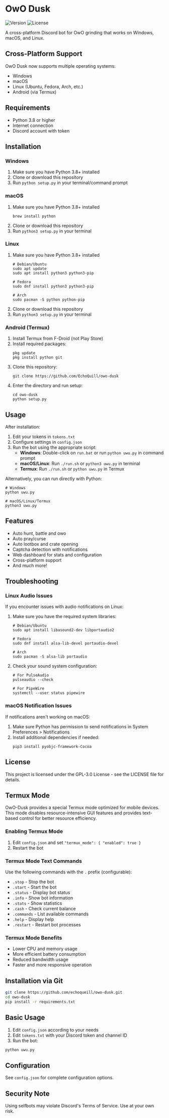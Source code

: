 # OwO Dusk

![Version](https://img.shields.io/badge/version-2.0.2-blue)
![License](https://img.shields.io/badge/license-GPL--3.0-green)

A cross-platform Discord bot for OwO grinding that works on Windows, macOS, and Linux.

## Cross-Platform Support

OwO Dusk now supports multiple operating systems:

- Windows
- macOS
- Linux (Ubuntu, Fedora, Arch, etc.)
- Android (via Termux)

## Requirements

- Python 3.8 or higher
- Internet connection
- Discord account with token

## Installation

### Windows

1. Make sure you have Python 3.8+ installed
2. Clone or download this repository
3. Run `python setup.py` in your terminal/command prompt

### macOS

1. Make sure you have Python 3.8+ installed
   ```
   brew install python
   ```
2. Clone or download this repository
3. Run `python3 setup.py` in your terminal

### Linux

1. Make sure you have Python 3.8+ installed
   ```
   # Debian/Ubuntu
   sudo apt update
   sudo apt install python3 python3-pip

   # Fedora
   sudo dnf install python3 python3-pip

   # Arch
   sudo pacman -S python python-pip
   ```
2. Clone or download this repository
3. Run `python3 setup.py` in your terminal

### Android (Termux)

1. Install Termux from F-Droid (not Play Store)
2. Install required packages:
   ```
   pkg update
   pkg install python git
   ```
3. Clone this repository:
   ```
   git clone https://github.com/EchoQuill/owo-dusk
   ```
4. Enter the directory and run setup:
   ```
   cd owo-dusk
   python setup.py
   ```

## Usage

After installation:

1. Edit your tokens in `tokens.txt`
2. Configure settings in `config.json`
3. Run the bot using the appropriate script:
   - **Windows**: Double-click on `run.bat` or run `python uwu.py` in command prompt
   - **macOS/Linux**: Run `./run.sh` or `python3 uwu.py` in terminal
   - **Termux**: Run `./run.sh` or `python uwu.py` in Termux

Alternatively, you can run directly with Python:
```
# Windows
python uwu.py

# macOS/Linux/Termux
python3 uwu.py
```

## Features

- Auto hunt, battle and owo
- Auto pray/curse
- Auto lootbox and crate opening
- Captcha detection with notifications
- Web dashboard for stats and configuration
- Cross-platform support
- And much more!

## Troubleshooting

### Linux Audio Issues

If you encounter issues with audio notifications on Linux:

1. Make sure you have the required system libraries:
   ```
   # Debian/Ubuntu
   sudo apt install libasound2-dev libportaudio2

   # Fedora
   sudo dnf install alsa-lib-devel portaudio-devel

   # Arch
   sudo pacman -S alsa-lib portaudio
   ```

2. Check your sound system configuration:
   ```
   # For PulseAudio
   pulseaudio --check

   # For PipeWire
   systemctl --user status pipewire
   ```

### macOS Notification Issues

If notifications aren't working on macOS:

1. Make sure Python has permission to send notifications in System Preferences > Notifications
2. Install additional dependencies if needed:
   ```
   pip3 install pyobjc-framework-Cocoa
   ```

## License

This project is licensed under the GPL-3.0 License - see the LICENSE file for details.

## Termux Mode

OwO-Dusk provides a special Termux mode optimized for mobile devices. This mode disables resource-intensive GUI features and provides text-based control for better resource efficiency.

### Enabling Termux Mode

1. Edit `config.json` and set `"termux_mode": { "enabled": true }`
2. Restart the bot

### Termux Mode Text Commands

Use the following commands with the `.` prefix (configurable):

- `.stop` - Stop the bot
- `.start` - Start the bot
- `.status` - Display bot status
- `.info` - Show bot information
- `.stats` - Show statistics
- `.cash` - Check current balance
- `.commands` - List available commands
- `.help` - Display help
- `.restart` - Restart bot processes

### Termux Mode Benefits

- Lower CPU and memory usage
- More efficient battery consumption
- Reduced bandwidth usage
- Faster and more responsive operation

## Installation via Git

```bash
git clone https://github.com/echoqueill/owo-dusk.git
cd owo-dusk
pip install -r requirements.txt
```

## Basic Usage

1. Edit `config.json` according to your needs
2. Edit `tokens.txt` with your Discord token and channel ID
3. Run the bot:

```bash
python uwu.py
```

## Configuration

See `config.json` for complete configuration options.

## Security Note

Using selfbots may violate Discord's Terms of Service. Use at your own risk.
